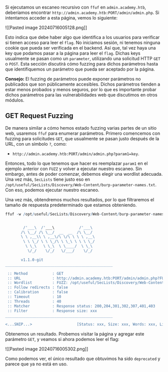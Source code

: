 Si ejecutamos un escaneo recursivo con `ffuf` en `admin.academy.htb`, deberíamos encontrar `http://admin.academy.htb:PORT/admin/admin.php`. Si intentamos acceder a esta página, vemos lo siguiente:

![[Pasted image 20240716005128.png]]

Esto indica que debe haber algo que identifica a los usuarios para verificar si tienen acceso para leer el `flag`. No iniciamos sesión, ni tenemos ninguna cookie que pueda ser verificada en el backend. Así que, tal vez haya una key que podamos pasar a la página para leer el `flag`. Dichas keys usualmente se pasan como un `parameter`, utilizando una solicitud HTTP `GET` o `POST`. Esta sección discutirá cómo fuzzing para dichos parámetros hasta que identifiquemos un parámetro que pueda ser aceptado por la página.

**Consejo:** El fuzzing de parámetros puede exponer parámetros no publicados que son públicamente accesibles. Dichos parámetros tienden a estar menos probados y menos seguros, por lo que es importante probar dichos parámetros para las vulnerabilidades web que discutimos en otros módulos.

## GET Request Fuzzing

De manera similar a cómo hemos estado fuzzing varias partes de un sitio web, usaremos `ffuf` para enumerar parámetros. Primero comencemos con fuzzing para solicitudes `GET`, que usualmente se pasan justo después de la URL, con un símbolo `?`, como:

- `http://admin.academy.htb:PORT/admin/admin.php?param1=key`.

Entonces, todo lo que tenemos que hacer es reemplazar `param1` en el ejemplo anterior con `FUZZ` y volver a ejecutar nuestro escaneo. Sin embargo, antes de poder comenzar, debemos elegir una wordlist adecuada. Una vez más, `SecLists` tiene justo eso en `/opt/useful/SecLists/Discovery/Web-Content/burp-parameter-names.txt`. Con eso, podemos ejecutar nuestro escaneo.

Una vez más, obtendremos muchos resultados, por lo que filtraremos el tamaño de respuesta predeterminado que estamos obteniendo.

```r
ffuf -w /opt/useful/SecLists/Discovery/Web-Content/burp-parameter-names.txt:FUZZ -u http://admin.academy.htb:PORT/admin/admin.php?FUZZ=key -fs xxx


        /'___\  /'___\           /'___\       
       /\ \__/ /\ \__/  __  __  /\ \__/       
       \ \ ,__\\ \ ,__\/\ \/\ \ \ \ ,__\      
        \ \ \_/ \ \ \_/\ \ \_\ \ \ \ \_/      
         \ \_\   \ \_\  \ \____/  \ \_\       
          \/_/    \/_/   \/___/    \/_/       

       v1.1.0-git
________________________________________________

 :: Method           : GET
 :: URL              : http://admin.academy.htb:PORT/admin/admin.php?FUZZ=key
 :: Wordlist         : FUZZ: /opt/useful/SecLists/Discovery/Web-Content/burp-parameter-names.txt
 :: Follow redirects : false
 :: Calibration      : false
 :: Timeout          : 10
 :: Threads          : 40
 :: Matcher          : Response status: 200,204,301,302,307,401,403
 :: Filter           : Response size: xxx
________________________________________________

<...SNIP...>                    [Status: xxx, Size: xxx, Words: xxx, Lines: xxx]
```

Obtenemos un resultado. Probemos visitar la página y agregar este parámetro `GET`, y veamos si ahora podemos leer el flag:

![[Pasted image 20240716005302.png]]

Como podemos ver, el único resultado que obtuvimos ha sido `deprecated` y parece que ya no está en uso.